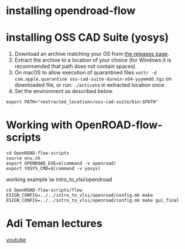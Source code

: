 # installing opendroad-flow 


# installing OSS CAD Suite (yosys)

1. Download an archive matching your OS from [the releases page](https://github.com/YosysHQ/oss-cad-suite-build/releases/latest).
2. Extract the archive to a location of your choice (for Windows it is recommended that path does not contain spaces)
3. On macOS to allow execution of quarantined files ```xattr -d com.apple.quarantine oss-cad-suite-darwin-x64-yyymmdd.tgz``` on downloaded file, or run: ```./activate``` in extracted location once.
4. Set the environment as described below.

```
export PATH="<extracted_location>/oss-cad-suite/bin:$PATH"
```

# Working with OpenROAD-flow-scripts

```
cd OpenROAD-flow-scripts
source env.sh
export OPENROAD_EXE=$(command -v openroad)
export YOSYS_CMD=$(command -v yosys)
```
working example \w intro_to_vlsi/opendroad
```
cd OpenROAD-flow-scripts/flow
ESIGN_CONFIG=../../intro_to_vlsi/openroad/config.mk make
ESIGN_CONFIG=../../intro_to_vlsi/openroad/config.mk make gui_final
```

# Adi Teman lectures 
[youtube](https://www.youtube.com/watch?v=tywTQA_ko64&list=PLZU5hLL_713wQgIjRekOueTMJAyaoze3F&index=2)
